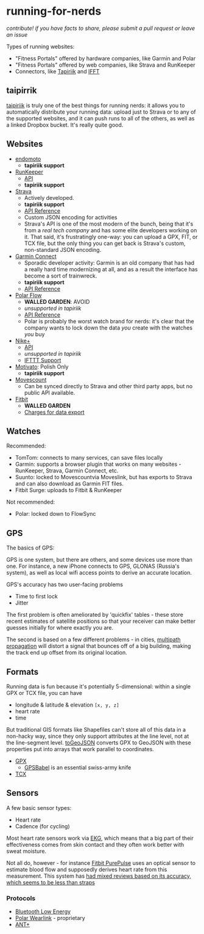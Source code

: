 running-for-nerds
=================

_contribute! if you have facts to share, please submit a pull request or leave an issue_

Types of running websites:

* "Fitness Portals" offered by hardware companies, like Garmin and Polar
* "Fitness Portals" offered by web companies, like Strava and RunKeeper
* Connectors, like [Tapiriik](https://tapiriik.com/) and [IFFT](https://ifttt.com/)

## taipirrik

[taipiriik](https://tapiriik.com/) is truly one of the best things for running nerds: it allows
you to automatically distribute your running data: upload just to Strava or to any of the supported
websites, and it can push runs to all of the others, as well as a linked Dropbox bucket.
It's really quite good.

## Websites


* [endomoto](https://www.endomondo.com/)
  * **tapiriik support**
* [RunKeeper](http://runkeeper.com/)
  * [API](http://developer.runkeeper.com/healthgraph/overview)
  * **tapiriik support**
* [Strava](http://www.strava.com/)
  * Actively developed.
  * **tapiriik support**
  * [API Reference](http://strava.github.io/api/)
  * Custom JSON encoding for activities
  * Strava's API is one of the most modern of the bunch, being that it's from a _real tech company_ and has some elite developers working on it. That said, it's frustratingly one-way: you can upload a GPX, FIT, or TCX file, but the only thing you can get back is Strava's custom, non-standard JSON encoding.
* [Garmin Connect](http://connect.garmin.com/)
  * Sporadic developer activity: Garmin is an old company that has had a really hard time modernizing at all, and as a result the interface has become a sort of trainwreck.
  * **tapiriik support**
  * [API Reference](http://developer.garmin.com/)
* [Polar Flow](https://flow.polar.com/)
  * **WALLED GARDEN**: AVOID
  * _unsupported in tapiriik_
  * [API Reference](http://www.polar.com/en/connect_with_polar/polar_accesslink)
  * Polar is probably the worst watch brand for nerds: it's clear that the company wants to lock down the data _you_ create with the watches _you_ buy
* [Nike+](http://nikeplus.nike.com/)
  * [API](https://developer.nike.com/)
  * _unsupported in tapiriik_
  * [IFTTT Support](https://ifttt.com/nikeplus)
* [Motivato](http://motivato.pl/#/): Polish Only
  * **tapiriik support**
* [Movescount](http://movescount.com/)
  * Can be synced directly to Strava and other third party apps, but no public API available.
* [Fitbit](http://www.fitbit.com/home)
  * **WALLED GARDEN**
  * [Charges for data export](http://www.fitbit.com/premium/export)

## Watches

Recommended:

* TomTom: connects to many services, can save files locally
* Garmin: supports a browser plugin that works on many websites - RunKeeper, Strava, Garmin Connect, etc.
* Suunto: locked to Movescountvia Moveslink, but has exports to Strava and can also download as Garmin FIT files.
* Fitbit Surge: uploads to Fitbit & RunKeeper

Not recommended:

* Polar: locked down to FlowSync

## GPS

The basics of GPS:

GPS is one system, but there are others, and some devices use more than one. For instance, a new iPhone
connects to GPS, GLONAS (Russia's system), as well as local wifi access points to derive an accurate location.

GPS's accuracy has two user-facing problems

* Time to first lock
* Jitter

The first problem is often ameliorated by 'quickfix' tables - these store recent estimates of satellite
positions so that your receiver can make better guesses initially for where exactly you are.

The second is based on a few different problems - in cities, [multipath propagation](http://en.wikipedia.org/wiki/Multipath_propagation) will distort a signal that bounces off of a big
building, making the track end up offset from its original location.

## Formats

Running data is fun because it's potentially 5-dimensional: within a single GPX or TCX file, you can have

* longitude & latitude & elevation `[x, y, z]`
* heart rate
* time

But traditional GIS formats like Shapefiles can't store all of this data in a non-hacky way,
since they only support attributes at the line level, not at the line-segment level.
[toGeoJSON](https://github.com/mapbox/togeojson) converts GPX to GeoJSON with these properties
put into arrays that work parallel to coordinates.

* [GPX](http://www.topografix.com/gpx.asp)
  * [GPSBabel](http://www.gpsbabel.org/) is an essential swiss-army knife
* [TCX](http://en.wikipedia.org/wiki/Training_Center_XML)

## Sensors

A few basic sensor types:

* Heart rate
* Cadence (for cycling)

Most heart rate sensors work via [EKG](http://en.wikipedia.org/wiki/Electrocardiography), which means
that a big part of their effectiveness comes from skin contact and they often work better with sweat moisture.

Not all do, however - for instance [Fitbit PurePulse](http://help.fitbit.com/articles/en_US/Help_article/Heart-rate-FAQs) uses an optical sensor to estimate blood flow and supposedly derives heart rate from this measurement. This system has [had mixed reviews based on its accuracy, which seems to be less than straps](http://recode.net/2015/02/02/three-new-fitbits-see-how-they-run/)

### Protocols

* [Bluetooth Low Energy](http://en.wikipedia.org/wiki/Bluetooth_low_energy)
* [Polar Wearlink](https://groups.google.com/forum/#!topic/btstack-dev/TusCxtbq7ug) - proprietary
* [ANT+](http://en.wikipedia.org/wiki/ANT%2B)
